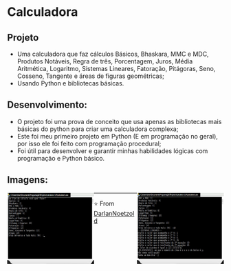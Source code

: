# Calculadora
## Projeto
* Uma calculadora que faz cálculos Básicos, Bhaskara, MMC e MDC, Produtos Notáveis, Regra de três, Porcentagem, Juros, Média Aritmética, Logaritmo, Sistemas Lineares, Fatoração, Pitágoras, Seno, Cosseno, Tangente e áreas de figuras geométricas;
* Usando Python e bibliotecas básicas.

## Desenvolvimento:
* O projeto foi uma prova de conceito que usa apenas as bibliotecas mais básicas do python para criar uma calculadora complexa;
* Este foi meu primeiro projeto em Python (E em programação no geral), por isso ele foi feito com programação procedural;
* Foi útil para desenvolver e garantir minhas habilidades lógicas com programação e Python básico.

## Imagens:
<img src="https://github.com/DarlanNoetzold/Calculadora/blob/master/Calculadora.jpg" width="40%" align="left"/>
<img src="https://github.com/DarlanNoetzold/Calculadora/blob/master/Calculadora2.jpg" width="40%" align="right"/>

---

⭐️ From [DarlanNoetzold](https://github.com/DarlanNoetzold)
